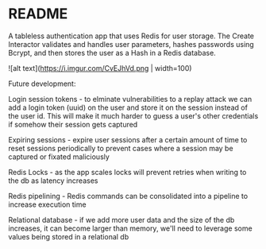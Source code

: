 # README

A tableless authentication app that uses Redis for user storage. The Create Interactor validates and handles user parameters, hashes passwords using Bcrypt, and then stores the user as a Hash in a Redis database.

![alt text](https://i.imgur.com/CvEJhVd.png | width=100)

Future development:

Login session tokens - to elminate vulnerabilities to a replay attack we can add a login token (uuid) on the user and store it on the session instead of the user id. This will make it much harder to guess a user's other credentials if somehow their session gets captured

Expiring sessions - expire user sessions after a certain amount of time to reset sessions periodically to prevent cases where a session may be captured or fixated maliciously

Redis Locks - as the app scales locks will prevent retries when writing to the db as latency increases

Redis pipelining - Redis commands can be consolidated into a pipeline to increase execution time

Relational database - if we add more user data and the size of the db increases, it can become larger than memory, we'll need to leverage some values being stored in a relational db
